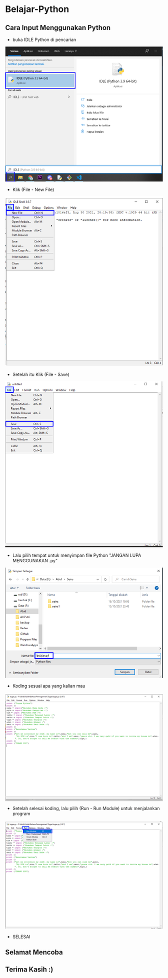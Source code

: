 # Belajar-Python
## Cara Input Menggunakan Python

- buka IDLE Python di pencarian

![Gambar 1](screenshot/1.png)

- Klik (File - New File)

![Gambar 2](screenshot/2.png)

- Setelah itu Klik (File - Save)

![Gambar 3](screenshot/3.png)

- Lalu pilih tempat untuk menyimpan file Python "JANGAN LUPA MENGGUNAKAN .py"

![Gambar 4](screenshot/4.png)

- Koding sesuai apa yang kalian mau

![Gambar 5](screenshot/5.png)

- Setelah selesai koding, lalu pilih (Run - Run Module) untuk menjalankan program

![Gambar 6](screenshot/6.png)

- SELESAI 
## Selamat Mencoba
## Terima Kasih :)
